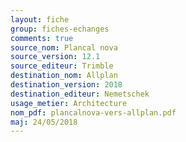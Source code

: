 ```yaml
---
layout: fiche
group: fiches-echanges
comments: true
source_nom: Plancal nova
source_version: 12.1
source_editeur: Trimble
destination_nom: Allplan
destination_version: 2018
destination_editeur: Nemetschek
usage_metier: Architecture
nom_pdf: plancalnova-vers-allplan.pdf
maj: 24/05/2018
---
```

